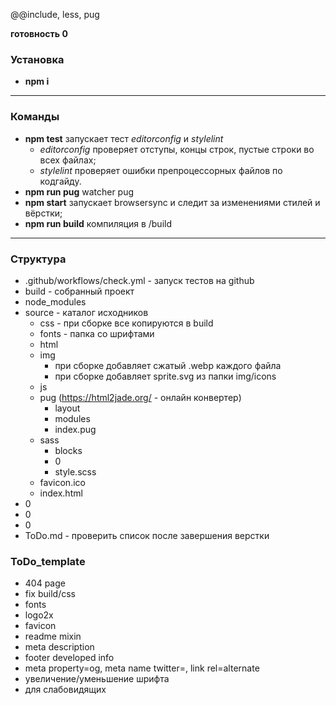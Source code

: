 <!-- [Опубликованная версия](https://aleksem07.github.io/ "Опубликованная версия") -->

@@include, less, pug

**готовность 0**

### Установка

- **npm i**

---

### Команды

- **npm test** запускает тест _editorconfig_ и _stylelint_
  - _editorconfig_ проверяет отступы, концы строк, пустые строки во всех файлах;
  - _stylelint_ проверяет ошибки препроцессорных файлов по кодгайду.
- **npm run pug** watcher pug
- **npm start** запускает browsersync и следит за изменениями стилей и вёрстки;
- **npm run build** компиляция в /build

---

### Структура

- .github/workflows/check.yml - запуск тестов на github
- build - собранный проект
- node_modules
- source - каталог исходников
  - css - при сборке все копируются в build
  - fonts - папка со шрифтами
  - html
  - img
    - при сборке добавляет сжатый .webp каждого файла
    - при сборке добавляет sprite.svg из папки img/icons
  - js
  - pug (https://html2jade.org/ - онлайн конвертер)
    - layout
    - modules
    - index.pug
  - sass
    - blocks
    - 0
    - style.scss
  - favicon.ico
  - index.html
- 0
- 0
- 0
- ToDo.md - проверить список после завершения верстки

### ToDo_template

- 404 page
- fix build/css
- fonts
- logo2x
- favicon
- readme mixin
- meta description
- footer developed info
- meta property=og, meta name twitter=, link rel=alternate
- увеличение/уменьшение шрифта
- для слабовидящих
